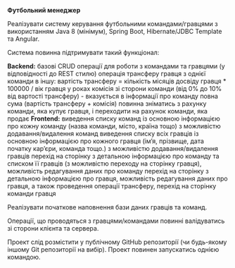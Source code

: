 **Футбольний менеджер**

Реалізувати систему керування футбольними командами/гравцями з використанням Java 8 (мінімум), Spring Boot, Hibernate/JDBC Template та Angular.

Система повинна підтримувати такий функціонал:

**Backend:**
базові CRUD операції для роботи з командами та гравцями (у відповідності до REST стилю)
операція трансферу гравця з однієї команди в іншу:
вартість трансферу = кількість місяців досвіду гравця * 100000 / вік гравця у роках
комісія зі сторони команди (від 0% до 10% від вартості трансферу) - вказується в інформації про команду
повна сума (вартість трансферу + комісія) повинна зніматись з рахунку команди, яка купує гравця, і переходити на рахунок команди, яка продає
**Frontend:**
виведення списку команд із основною інформацією про кожну команду (назва команди, місто, країна тощо) з можливістю додавання/видалення команд
виведення списку всіх гравців із основною інформацією про кожного гравця (ім’я, прізвище, дата початку кар’єри, команда тощо.) з можливістю додавання/видалення гравців
перехід на сторінку з детальною інформацією про команду та списком її гравців (з можливістю переходу на сторінку гравця), можливість редагування даних про команду
перехід на сторінку з детальною інформацією про гравця, можливість редагування даних про гравця, а також проведення операції трансферу, перехід на сторінку команди гравця

Реалізувати початкове наповнення бази даних гравців та команд.

Операції, що проводяться з гравцями/командами повинні валідуватись зі сторони клієнта та сервера.

Проект слід розмістити у публічному GitHub репозиторії (чи будь-якому іншому Git репозиторії на вибір). Проект повинен запускатись однією командою.

